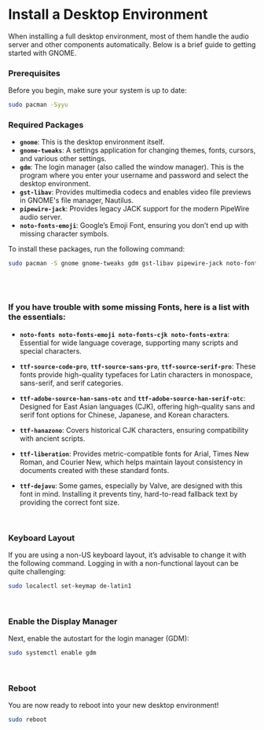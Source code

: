 # Install a Desktop Environment

When installing a full desktop environment, most of them handle the audio server and other components automatically. Below is a brief guide to getting started with GNOME.

### Prerequisites

Before you begin, make sure your system is up to date:

```bash
sudo pacman -Syyu
```

### Required Packages

- **`gnome`**: This is the desktop environment itself.
- **`gnome-tweaks`**: A settings application for changing themes, fonts, cursors, and various other settings.
- **`gdm`**: The login manager (also called the window manager). This is the program where you enter your username and password and select the desktop environment.
- **`gst-libav`**: Provides multimedia codecs and enables video file previews in GNOME's file manager, Nautilus.
- **`pipewire-jack`**: Provides legacy JACK support for the modern PipeWire audio server.
- **`noto-fonts-emoji`**: Google’s Emoji Font, ensuring you don’t end up with missing character symbols.

To install these packages, run the following command:

```bash
sudo pacman -S gnome gnome-tweaks gdm gst-libav pipewire-jack noto-fonts-emoji
```
<br><br>

### If you have trouble with some missing Fonts, here is a list with the essentials:

- **`noto-fonts noto-fonts-emoji noto-fonts-cjk noto-fonts-extra`**: Essential for wide language coverage, supporting many scripts and special characters.
  
- **`ttf-source-code-pro`**, **`ttf-source-sans-pro`**, **`ttf-source-serif-pro`**: These fonts provide high-quality typefaces for Latin characters in monospace, sans-serif, and serif categories.

- **`ttf-adobe-source-han-sans-otc`** and **`ttf-adobe-source-han-serif-otc`**: Designed for East Asian languages (CJK), offering high-quality sans and serif font options for Chinese, Japanese, and Korean characters.

- **`ttf-hanazono`**: Covers historical CJK characters, ensuring compatibility with ancient scripts.

- **`ttf-liberation`**: Provides metric-compatible fonts for Arial, Times New Roman, and Courier New, which helps maintain layout consistency in documents created with these standard fonts.

- **`ttf-dejavu`**: Some games, especially by Valve, are designed with this font in mind. Installing it prevents tiny, hard-to-read fallback text by providing the correct font size.

<br>

### Keyboard Layout

If you are using a non-US keyboard layout, it’s advisable to change it with the following command. Logging in with a non-functional layout can be quite challenging:

```bash
sudo localectl set-keymap de-latin1
```

<br>

### Enable the Display Manager

Next, enable the autostart for the login manager (GDM):

```bash
sudo systemctl enable gdm
```

<br>

### Reboot

You are now ready to reboot into your new desktop environment!

```bash
sudo reboot
```
